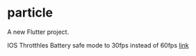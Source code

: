 # particle

A new Flutter project.

IOS Throtthles Battery safe mode to 30fps instead of 60fps [link](https://popmotion.io/blog/20180104-when-ios-throttles-requestanimationframe/)